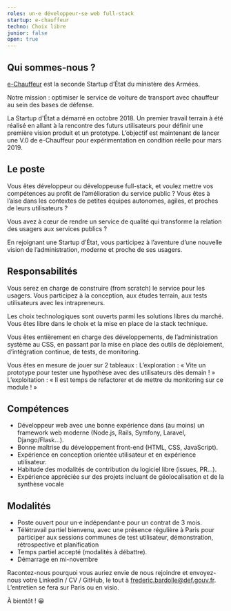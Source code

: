 ```yaml
---
roles: un·e développeur·se web full-stack
startup: e-chauffeur
techno: Choix libre
junior: false
open: true
---
```


## Qui sommes-nous ?

[e-Chauffeur](https://beta.gouv.fr/startup/e-chauffeur.html) est la seconde Startup d’État du ministère des Armées.

Notre mission : optimiser le service de voiture de transport avec chauffeur au sein des bases de défense.

La Startup d'État a démarré en octobre 2018. Un premier travail terrain à été réalisé en allant à la rencontre des futurs utilisateurs pour définir une première vision produit et un prototype. L’objectif est maintenant de lancer une V.0 de e-Chauffeur pour expérimentation en condition réelle pour mars 2019.

<!--more-->

## Le poste

Vous êtes développeur ou développeuse full-stack, et voulez mettre vos compétences au profit de l’amélioration du service public ? Vous êtes à l’aise dans les contextes de petites équipes autonomes, agiles, et proches de leurs utilisateurs ?

Vous avez à cœur de rendre un service de qualité qui transforme la relation des usagers aux services publics ?

En rejoignant une Startup d’État, vous participez à l’aventure d’une nouvelle vision de l’administration, moderne et proche de ses usagers.

## Responsabilités
Vous serez en charge de construire (from scratch) le service pour les usagers. Vous participez à la conception, aux études terrain, aux tests utilisateurs avec les intrapreneurs.

Les choix technologiques sont ouverts parmi les solutions libres du marché. Vous êtes libre dans le choix et la mise en place de la stack technique.

Vous êtes entièrement en charge des développements, de l’administration système au CSS, en passant par la mise en place des outils de déploiement, d’intégration continue, de tests, de monitoring.

Vous êtes en mesure de jouer sur 2 tableaux :
L’exploration : « Vite un prototype pour tester une hypothèse avec des utilisateurs dès demain ! »
L’exploitation : « Il est temps de refactorer et de mettre du monitoring sur ce module ! »

## Compétences
- Développeur web avec une bonne expérience dans (au moins) un framework web moderne (Node.js, Rails, Symfony, Laravel, Django/Flask…).
- Bonne maîtrise du développement front-end (HTML, CSS, JavaScript).
- Expérience en conception orientée utilisateur et en expérience utilisateur.
- Habitude des modalités de contribution du logiciel libre (issues, PR…).
- Expérience appréciée sur des projets incluant de géolocalisation et de la synthèse vocale


## Modalités
- Poste ouvert pour un·e indépendant·e pour un contrat de 3 mois.
- Télétravail partiel bienvenu, avec une présence régulière à Paris pour participer aux sessions communes de test utilisateur, démonstration, rétrospective et planification
- Temps partiel accepté (modalités à débattre).
- Démarrage en mi-novembre


Racontez-nous pourquoi vous auriez envie de nous rejoindre et envoyez-nous votre LinkedIn / CV / GitHub, le tout à [frederic.bardolle@def.gouv.fr](mailto:frederic.bardolle@def.gouv.fr). L’entretien se fera sur Paris ou en visio.

À bientôt ! 😀  
